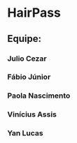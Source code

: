 # HairPass

## Equipe:
### Julio Cezar
### Fábio Júnior
### Paola Nascimento
### Vinícius Assis
### Yan Lucas

#

